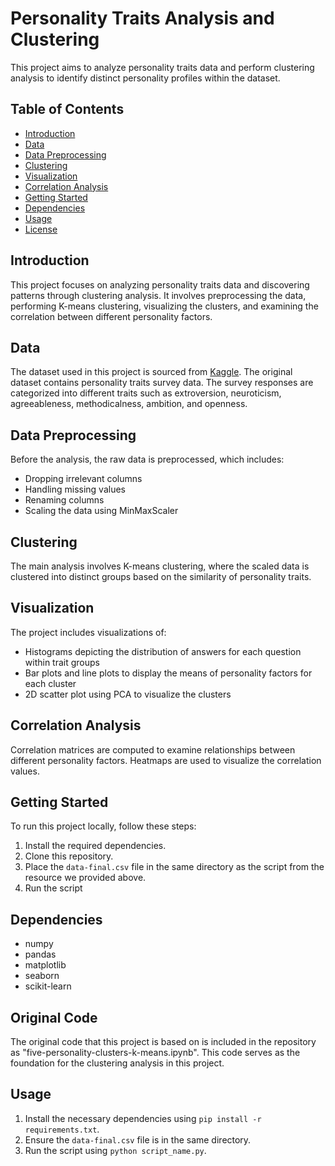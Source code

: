 # Personality Traits Analysis and Clustering


This project aims to analyze personality traits data and perform clustering analysis to identify distinct personality profiles within the dataset.

## Table of Contents

- [Introduction](#introduction)
- [Data](#data)
- [Data Preprocessing](#data-preprocessing)
- [Clustering](#clustering)
- [Visualization](#visualization)
- [Correlation Analysis](#correlation-analysis)
- [Getting Started](#getting-started)
- [Dependencies](#dependencies)
- [Usage](#usage)
- [License](#license)

## Introduction

This project focuses on analyzing personality traits data and discovering patterns through clustering analysis. It involves preprocessing the data, performing K-means clustering, visualizing the clusters, and examining the correlation between different personality factors.

## Data

The dataset used in this project is sourced from [Kaggle](https://www.kaggle.com/code/akdagmelih/five-personality-clusters-k-means). The original dataset contains personality traits survey data. The survey responses are categorized into different traits such as extroversion, neuroticism, agreeableness, methodicalness, ambition, and openness.

## Data Preprocessing

Before the analysis, the raw data is preprocessed, which includes:
- Dropping irrelevant columns
- Handling missing values
- Renaming columns
- Scaling the data using MinMaxScaler

## Clustering

The main analysis involves K-means clustering, where the scaled data is clustered into distinct groups based on the similarity of personality traits.

## Visualization

The project includes visualizations of:
- Histograms depicting the distribution of answers for each question within trait groups
- Bar plots and line plots to display the means of personality factors for each cluster
- 2D scatter plot using PCA to visualize the clusters

## Correlation Analysis

Correlation matrices are computed to examine relationships between different personality factors. Heatmaps are used to visualize the correlation values.

## Getting Started

To run this project locally, follow these steps:

1. Install the required dependencies. 
2. Clone this repository.
3. Place the `data-final.csv` file in the same directory as the script from the resource we provided above.
4. Run the script 

## Dependencies

- numpy
- pandas
- matplotlib
- seaborn
- scikit-learn

## Original Code
The original code that this project is based on is included in the repository as "five-personality-clusters-k-means.ipynb". This code serves as the foundation for the clustering analysis in this project.

## Usage

1. Install the necessary dependencies using `pip install -r requirements.txt`.
2. Ensure the `data-final.csv` file is in the same directory.
3. Run the script using `python script_name.py`.

